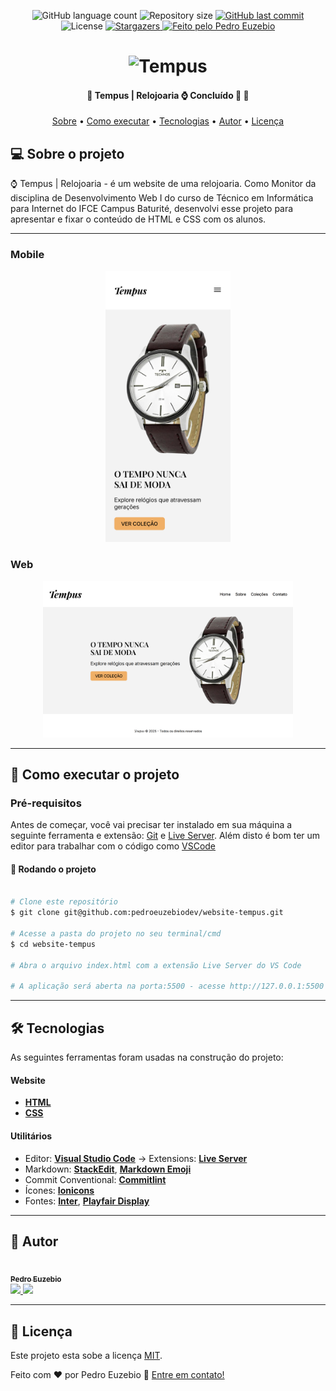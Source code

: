 <p align="center">
  <img alt="GitHub language count" src="https://img.shields.io/github/languages/count/pedroeuzebiodev/website-tempus?color=3b82f6" />

  <img alt="Repository size" src="https://img.shields.io/github/repo-size/pedroeuzebiodev/website-tempus" />

  <a href="https://github.com/pedroeuzebiodev/website-tempus/commits/master">
    <img alt="GitHub last commit" src="https://img.shields.io/github/last-commit/pedroeuzebiodev/website-tempus" />
  </a>

   <img alt="License" src="https://img.shields.io/badge/license-MIT-brightgreen" />

   <a href="https://github.com/pedroeuzebiodev/website-tempus/stargazers">
    <img alt="Stargazers" src="https://img.shields.io/github/stars/pedroeuzebiodev/website-tempus?style=social" />
  </a>

  <a href="https://pedroeuzebiodev.github.io/website-tempus">
    <img alt="Feito pelo Pedro Euzebio" src="https://img.shields.io/badge/feito%20por-Pedro%20Euzebio-3b82f6" />
  </a>
</p>

<h1 align="center">
  <img alt="Tempus" title="Tempus" src="https://i.imgur.com/goGIQrL.png" />
</h1>

<h4 align="center">
 🚧  Tempus | Relojoaria ⌚ Concluído 🚀 🚧
</h4>

<p align="center">
 <a href="#-sobre-o-projeto">Sobre</a> •
 <a href="#-como-executar-o-projeto">Como executar</a> •
 <a href="#-tecnologias">Tecnologias</a> •
 <a href="#-autor">Autor</a> •
 <a href="#user-content--licença">Licença</a>
</p>

## 💻 Sobre o projeto

⌚ Tempus | Relojoaria - é um website de uma relojoaria. Como Monitor da disciplina de Desenvolvimento Web I do curso de Técnico em Informática para Internet do IFCE Campus Baturité, desenvolvi esse projeto para apresentar e fixar o conteúdo de HTML e CSS com os alunos.

---

### Mobile

<p align="center">
  <img alt="Tempus | Relojoaria" title="Tempus | Relojoaria" src="./.github/preview-mobile.png" width="200px">
</p>

### Web

<p align="center">
  <img alt="Tempus | Relojoaria" title="Tempus | Relojoaria" src="./.github/preview-web.png" width="400px">
</p>

---

## 🚀 Como executar o projeto

### Pré-requisitos

Antes de começar, você vai precisar ter instalado em sua máquina a seguinte ferramenta e extensão: [Git](https://git-scm.com) e [Live Server](https://marketplace.visualstudio.com/items?itemName=ritwickdey.LiveServer). Além disto é bom ter um editor para trabalhar com o código como [VSCode](https://code.visualstudio.com/)

#### 🧭 Rodando o projeto

```bash

# Clone este repositório
$ git clone git@github.com:pedroeuzebiodev/website-tempus.git

# Acesse a pasta do projeto no seu terminal/cmd
$ cd website-tempus

# Abra o arquivo index.html com a extensão Live Server do VS Code

# A aplicação será aberta na porta:5500 - acesse http://127.0.0.1:5500

```

---

## 🛠 Tecnologias

As seguintes ferramentas foram usadas na construção do projeto:

#### **Website**

- **[HTML](https://developer.mozilla.org/pt-BR/docs/Web/HTML)**
- **[CSS](https://developer.mozilla.org/pt-BR/docs/Web/CSS)**

#### **Utilitários**

- Editor: **[Visual Studio Code](https://code.visualstudio.com/)** → Extensions: **[Live Server](https://marketplace.visualstudio.com/items?itemName=ritwickdey.LiveServer)**
- Markdown: **[StackEdit](https://stackedit.io/)**, **[Markdown Emoji](https://gist.github.com/rxaviers/7360908)**
- Commit Conventional: **[Commitlint](https://github.com/conventional-changelog/commitlint)**
- Ícones: **[Ionicons](https://ionic.io/ionicons)**
- Fontes: **[Inter](https://fonts.google.com/specimen/Inter)**, **[Playfair Display](https://fonts.google.com/specimen/Playfair+Display)**

---

## 🦸 Autor

<a href="https://www.linkedin.com/in/pedroeuzebio">
  <img style="border-radius: 50%;" src="https://i.imgur.com/dJmzEPE.png" width="100px;" alt="" />

  <br />

  <sub>
    <b>Pedro Euzebio</b>
  </sub>
</a>

<br>

<a href="mailto:pedroeuzebio.contato@gmail.com" class="contato">
  <img src="https://img.shields.io/badge/Gmail-D14836?style=plastic&logo=gmail&logoColor=white" />
</a>

<a href="https://www.linkedin.com/in/pedroeuzebio" class="contato">
  <img src="https://img.shields.io/badge/linkedin-%230077B5.svg?style=plastic&logo=linkedin&logoColor=white" />
</a>

---

## 📝 Licença

Este projeto esta sobe a licença [MIT](./LICENSE).

Feito com ❤️ por Pedro Euzebio 👋 [Entre em contato!](https://www.linkedin.com/in/pedroeuzebio)
